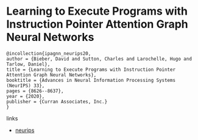 # Learning to Execute Programs with Instruction Pointer Attention Graph Neural Networks

```
@incollection{ipagnn_neurips20,
author = {Bieber, David and Sutton, Charles and Larochelle, Hugo and Tarlow, Daniel},
title = {Learning to Execute Programs with Instruction Pointer Attention Graph Neural Networks},
booktitle = {Advances in Neural Information Processing Systems (NeurIPS) 33},
pages = {8626--8637},
year = {2020},
publisher = {Curran Associates, Inc.}
}
```

links
- [neurips](https://papers.nips.cc//paper/2020/hash/62326dc7c4f7b849d6f013ba46489d6c-Abstract.html)
